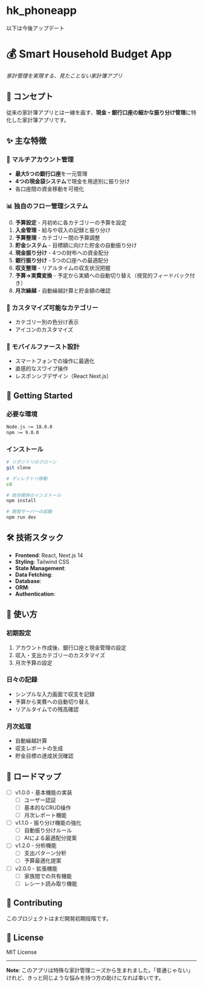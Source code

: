# hk_phoneapp


以下は今後アップデート
# 💰 Smart Household Budget App
*家計管理を実現する、見たことない家計簿アプリ*

## 🎯 コンセプト
従来の家計簿アプリとは一線を画す、**現金・銀行口座の細かな振り分け管理**に特化した家計簿アプリです。  

## ✨ 主な特徴

### 🏦 マルチアカウント管理
- **最大5つの銀行口座**を一元管理
- **4つの現金袋システム**で現金を用途別に振り分け
- 各口座間の資金移動を可視化

### 📊 独自のフロー管理システム
0. **予算設定** - 月初めに各カテゴリーの予算を設定
1. **入金管理** - 給与や収入の記録と振り分け
2. **予算整理** - カテゴリー間の予算調整
3. **貯金システム** - 目標額に向けた貯金の自動振り分け
4. **現金振り分け** - 4つの財布への資金配分
5. **銀行振り分け** - 5つの口座への最適配分
6. **収支整理** - リアルタイムの収支状況把握
7. **予算→実費変換** - 予定から実績への自動切り替え（視覚的フィードバック付き）
8. **月次繰越** - 自動繰越計算と貯金額の確認

### 🎨 カスタマイズ可能なカテゴリー
- カテゴリー別の色分け表示
- アイコンのカスタマイズ

### 📱 モバイルファースト設計
- スマートフォンでの操作に最適化
- 直感的なスワイプ操作
- レスポンシブデザイン（React Next.js）

## 🚀 Getting Started

### 必要な環境
```bash
Node.js >= 18.0.0
npm >= 9.0.0
```

### インストール
```bash
# リポジトリのクローン
git clone 

# ディレクトリ移動
cd 

# 依存関係のインストール
npm install

# 開発サーバーの起動
npm run dev
```

## 🛠 技術スタック

- **Frontend**: React, Next.js 14
- **Styling**: Tailwind CSS
- **State Management**: 
- **Data Fetching**: 
- **Database**: 
- **ORM**: 
- **Authentication**: 

## 📖 使い方

### 初期設定
1. アカウント作成後、銀行口座と現金管理の設定
2. 収入・支出カテゴリーのカスタマイズ
3. 月次予算の設定

### 日々の記録
- シンプルな入力画面で収支を記録
- 予算から実費への自動切り替え
- リアルタイムでの残高確認

### 月次処理
- 自動繰越計算
- 収支レポートの生成
- 貯金目標の達成状況確認

## 🎯 ロードマップ

- [ ] v1.0.0 - 基本機能の実装
  - [ ] ユーザー認証
  - [ ] 基本的なCRUD操作
  - [ ] 月次レポート機能
- [ ] v1.1.0 - 振り分け機能の強化
  - [ ] 自動振り分けルール
  - [ ] AIによる最適配分提案
- [ ] v1.2.0 - 分析機能
  - [ ] 支出パターン分析
  - [ ] 予算最適化提案
- [ ] v2.0.0 - 拡張機能
  - [ ] 家族間での共有機能
  - [ ] レシート読み取り機能

## 🤝 Contributing

このプロジェクトはまだ開発初期段階です。  

## 📄 License

MIT License

---

**Note**: このアプリは特殊な家計管理ニーズから生まれました。「普通じゃない」けれど、きっと同じような悩みを持つ方の助けになれば幸いです。
